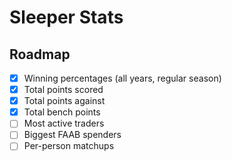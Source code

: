 # Sleeper Stats

## Roadmap

- [x] Winning percentages (all years, regular season)
- [x] Total points scored
- [x] Total points against
- [x] Total bench points
- [ ] Most active traders
- [ ] Biggest FAAB spenders
- [ ] Per-person matchups
